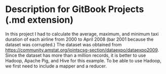 
# Description for GitBook Projects (.md extension)

In this project I had to calculate the average, maximum, and minimum taxi duration of each airline from 2000 to April 2008 (bar 2001 because the dataset was corrupted.) The dataset was obtained from https://community.amstat.org/jointscsg-section/dataexpo/dataexpo2009. Since the dataset has more than a million records, it is better to use Hadoop, Apache Pig, and Hive for this example. To be able to use Hadoop, we first need to include a mapper and a reducer.
